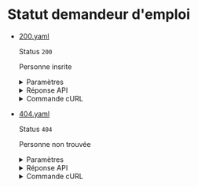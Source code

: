 # Statut demandeur d'emploi
* [200.yaml](200.yaml)

  Status `200`

  Personne insrite

  <details><summary>Paramètres</summary>
  <p>

  ```json
  {
    "identifiant": "default"
  }
  ```

  </p>
  </details>

  <details><summary>Réponse API</summary>
  <p>

  ```json
  {
    "data": {
      "identifiant": "default",
      "identite": {
        "civilite": "M.",
        "nom_naissance": "DUPONT",
        "nom_usage": null,
        "prenom": "JEAN",
        "sexe": "Masculin",
        "date_naissance": "1990-01-01"
      },
      "contact": {
        "email": "jean.dupont@france.fr",
        "telephone": "0636656565",
        "telephone2": null
      },
      "adresse": {
        "code_cog_insee_commune": "75107",
        "code_postal": "75007",
        "ligne_complement_adresse": null,
        "ligne_complement_destinataire": "APPARTEMENT 42",
        "ligne_complement_distribution": null,
        "ligne_nom": "DUPONT",
        "ligne_voie": "42 RUE DE LA PAIX",
        "localite": "75001 PARIS"
      },
      "inscription": {
        "date_debut": "2020-01-01",
        "date_fin": null,
        "code_certification_cnav": "VC",
        "categorie": {
          "code": 1,
          "libelle": "PERSONNE SANS EMPLOI DISPONIBLE DUREE INDETERMINEE PLEIN TPS"
        }
      }
    },
    "links": {},
    "meta": {}
  }
  ```

  </p>
  </details>

  <details><summary>Commande cURL</summary>
  <p>

  ```bash
  curl -H "Authorization: Bearer $token" \
    -G -d 'recipient=13002526500013' -d 'identifiant=default' \
    --url "https://staging.particulier.api.gouv.fr/v3/france_travail/statut/identifiant"
  ```

  </p>
  </details>
* [404.yaml](404.yaml)

  Status `404`

  Personne non trouvée

  <details><summary>Paramètres</summary>
  <p>

  ```json
  {
    "identifiant": "not_found"
  }
  ```

  </p>
  </details>

  <details><summary>Réponse API</summary>
  <p>

  ```json
  {
    "errors": [
      {
        "code": "24003",
        "title": "Entité non trouvée",
        "detail": "Aucune situation France Travail n'a pu être trouvée avec les critères de recherche fournis.",
        "source": null,
        "meta": {
          "provider": "France Travail"
        }
      }
    ]
  }
  ```

  </p>
  </details>

  <details><summary>Commande cURL</summary>
  <p>

  ```bash
  curl -H "Authorization: Bearer $token" \
    -G -d 'recipient=13002526500013' -d 'identifiant=not_found' \
    --url "https://staging.particulier.api.gouv.fr/v3/france_travail/statut/identifiant"
  ```

  </p>
  </details>
